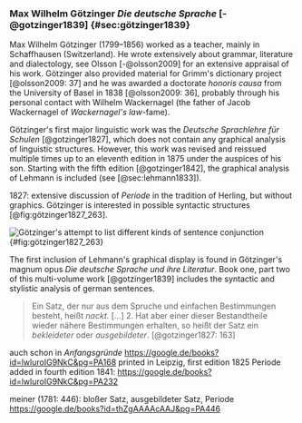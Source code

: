 ### Max Wilhelm Götzinger *Die deutsche Sprache* [-@gotzinger1839] {#sec:götzinger1839}

Max Wilhelm Götzinger (1799–1856) worked as a teacher, mainly in Schaffhausen (Switzerland). He wrote extensively about grammar, literature and dialectology, see Olsson [-@olsson2009] for an extensive appraisal of his work. Götzinger also provided material for Grimm's dictionary project [@olsson2009: 37] and he was awarded a doctorate *honoris causa* from the University of Basel in 1838 [@olsson2009: 36], probably through his personal contact with Wilhelm Wackernagel (the father of Jacob Wackernagel of *Wackernagel's law*-fame).

Götzinger's first major linguistic work was the *Deutsche Sprachlehre für Schulen* [@gotzinger1827], which does not contain any graphical analysis of linguistic structures. However, this work was revised and reissued multiple times up to an eleventh edition in 1875 under the auspices of his son. Starting with the fifth edition [@gotzinger1842], the graphical analysis of Lehmann is included (see [@sec:lehmann1833]).

1827: extensive discussion of *Periode* in the tradition of Herling, but without graphics. Götzinger is interested in possible syntactic structures [@fig:götzinger1827_263].

![Götzinger's attempt to list different kinds of sentence conjunction](figures/götzinger1827_263.png){#fig:götzinger1827_263}

The first inclusion of Lehmann's graphical display is found in Götzinger's magnum opus *Die deutsche Sprache und ihre Literatur*. Book one, part two of this multi-volume work [@gotzinger1839] includes the syntactic and stylistic analysis of german sentences.

> Ein Satz, der nur aus dem Spruche und einfachen Bestimmungen besteht, heißt *nackt*. […] 2. Hat aber einer dieser Bestandtheile wieder nähere Bestimmungen erhalten, so heißt der Satz ein *bekleideter* oder *ausgebildeter*. [@gotzinger1827: 163]

auch schon in *Anfangsgründe* https://google.de/books?id=lwluroIG9NkC&pg=PA168 printed in Leipzig, first edition 1825
Periode added in fourth edition 1841: https://google.de/books?id=lwluroIG9NkC&pg=PA232


meiner (1781: 446): bloßer Satz, ausgebildeter Satz, Periode https://google.de/books?id=thZgAAAAcAAJ&pg=PA446